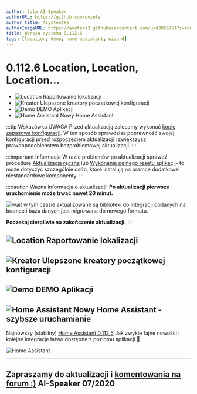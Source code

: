 ```yaml
---
author: Jola AI-Speaker
authorURL: https://github.com/sviete
author_title: Asystentka
authorImageURL: https://avatars3.githubusercontent.com/u/43966761?s=460&v=4
title: Wersja systemu 0.112.6
tags: [location, demo, home assistant, wizard]
---
```


# 0.112.6 Location, Location, Location... 

- ![Location](/img/en/blog/202007/gps.png) Raportowanie lokalizacji
- ![Kreator](/img/en/blog/202007/magic-wand.png) Ulepszone kreatory początkowej konfiguracji
- ![Demo](/img/en/blog/202007/eye.png) DEMO Aplikacji
- ![Home Assistant](/img/en/blog/202007/hass.png) Nowy Home Assistant





<!--truncate-->

:::tip Wskazówka
UWAGA Przed aktualizacją zalecamy wykonać [kopię zapasową konfiguracji](/docs/ais_bramka_configuration_software#kopia-zapasowa-konfiguracji). W ten sposób sprawdzisz poprawność swojej konfiguracji przed rozpoczęciem aktualizacji i zwiększysz prawdopodobieństwo bezproblemowej aktualizacji.
:::

:::important informacja
W razie problemów po aktualizacji sprawdź procedurę [Aktualizacja ręczna](/docs/ais_bramka_update_manual) lub [Wykonanie pełnego resetu aplikacji](/docs/ais_bramka_reset_ais_step_by_step)- to może dotyczyć szczególnie osób, które instalują na bramce dodatkowe niestandardowe komponenty.
:::

:::caution Ważna informacja o aktualizacji!
 **Po aktualizacji pierwsze uruchomienie może trwać nawet 20 minut.**

 ![wait](/img/en/blog/202007/wait.png) w tym czasie aktualizowane są biblioteki do integracji dodanych na bramce i baza danych jest migrowana do nowego formatu.

 **Poczekaj cierpliwie na zakończenie aktualizacji.**
:::



## ![Location](/img/en/blog/202007/gps.png) Raportowanie lokalizacji





## ![Kreator](/img/en/blog/202007/magic-wand.png) Ulepszone kreatory początkowej konfiguracji


## ![Demo](/img/en/blog/202007/eye.png) DEMO Aplikacji




## ![Home Assistant](/img/en/blog/202007/hass.png) Nowy Home Assistant - szybsze uruchamianie


Najnowszy (stabilny) [Home Assistant 0.112.5](https://www.home-assistant.io/blog/2020/07/01/release-112/)
Jak zwykle fajne nowości i kolejne integracje łatwo dostępne z poziomu aplikacji 🥳

![Home Assistant](/img/en/blog/202007/ha_0.112.png)



----
Zapraszamy do aktualizacji i [komentowania na forum :)](https://ai-speaker.discourse.group/)
AI-Speaker 07/2020
----
